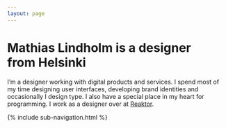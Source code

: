 ```yaml
---
layout: page
---
```


<h1 class="title">Mathias Lindholm is a designer <br>from Helsinki</h1>

<p class="large">I’m a designer working with digital products and services. I spend most of my time designing user interfaces, developing brand identities and occasionally I design type. I also have a special place in my heart for programming. I work as a designer over at <a href="http://reaktor.com">Reaktor</a>.</p>

<div class="space"></div>

{% include sub-navigation.html %}